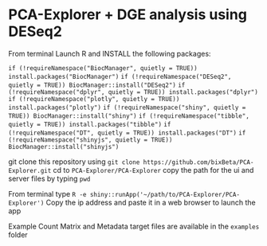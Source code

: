 # PCA-Explorer + DGE analysis using DESeq2

From terminal Launch R and INSTALL the following packages:

`if (!requireNamespace("BiocManager", quietly = TRUE))
  install.packages("BiocManager")`
`if (!requireNamespace("DESeq2", quietly = TRUE))
  BiocManager::install("DESeq2")`
`if (!requireNamespace("dplyr", quietly = TRUE))
 install.packages("dplyr")`
`if (!requireNamespace("plotly", quietly = TRUE))
  install.packages("plotly")`
`if (!requireNamespace("shiny", quietly = TRUE))
  BiocManager::install("shiny")`
`if (!requireNamespace("tibble", quietly = TRUE))
 install.packages("tibble")`
`if (!requireNamespace("DT", quietly = TRUE))
  install.packages("DT")`
`if (!requireNamespace("shinyjs", quietly = TRUE))
  BiocManager::install("shinyjs")`

git clone this repository using `git clone https://github.com/bixBeta/PCA-Explorer.git`
cd to `PCA-Explorer/PCA-Explorer`
copy the path for the ui and server files by typing `pwd`

From terminal type `R -e shiny::runApp('~/path/to/PCA-Explorer/PCA-Explorer')`
Copy the ip address and paste it in a web browser to launch the app

Example Count Matrix and Metadata target files are available in the `examples` folder



